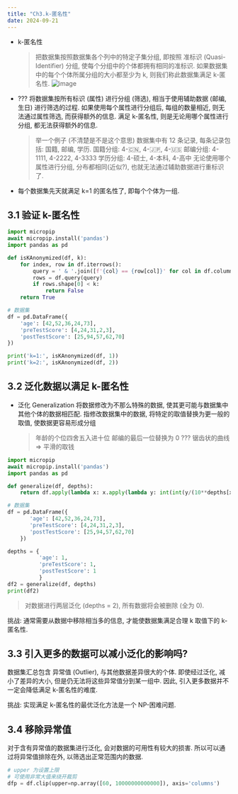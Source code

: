 ```yaml
---
title: "Ch3.k-匿名性"
date: 2024-09-21
---
```


- k-匿名性
  >把数据集按照数据集各个列中的特定子集分组, 即按照 准标识 (Quasi-Identifier) 分组, 使每个分组中的个体都拥有相同的准标识. 如果数据集中的每个个体所属分组的大小都至少为 k, 则我们称此数据集满足 k-匿名性.
  > ![image](https://gcore.jsdelivr.net/gh/aBER0724/ob_picture/Img/202409212124485.png)
- ??? 将数据集按所有标识 (属性) 进行分组 (筛选), 相当于使用辅助数据 (邮编, 生日) 进行筛选的过程. 如果使用每个属性进行分组后, 每组的数量相近, 则无法通过属性筛选, 而获得额外的信息. 满足 k-匿名性, 则是无论用哪个属性进行分组, 都无法获得额外的信息.
	>举一个例子 (不清楚是不是这个意思)
	>数据集中有 12 条记录, 每条记录包括: 国籍, 邮编, 学历.
	>国籍分组: 4-🇨🇳, 4-🇯🇵, 4-🇺🇸
	>邮编分组: 4-1111, 4-2222, 4-3333
	>学历分组: 4-硕士, 4-本科, 4-高中
	>无论使用哪个属性进行分组, 分布都相同(近似?), 也就无法通过辅助数据进行重标识了. 
- 每个数据集先天就满足 k=1 的匿名性了, 即每个个体为一组.

## 3.1 验证 k-匿名性

```python
import micropip 
await micropip.install('pandas')
import pandas as pd

def isKAnonymized(df, k): 
	for index, row in df.iterrows():
		query = ' & '.join([f'{col} == {row[col]}' for col in df.columns]) 
		rows = df.query(query) 
		if rows.shape[0] < k: 
			return False 
	return True

# 数据集
df = pd.DataFrame({
    'age': [42,52,36,24,73],
    'preTestScore': [4,24,31,2,3],
    'postTestScore': [25,94,57,62,70]
})

print('k=1:', isKAnonymized(df, 1))
print('k=2:', isKAnonymized(df, 2))
```

## 3.2 泛化数据以满足 k-匿名性

- 泛化 Generalization
	将数据修改为不那么特殊的数据, 使其更可能与数据集中其他个体的数据相匹配. 
	指修改数据集中的数据, 将特定的取值替换为更一般的 取值, 使数据更容易形成分组
	>年龄的个位四舍五入进十位
	>邮编的最后一位替换为 0
	>??? 锯齿状的曲线 => 平滑的取钱

```python
import micropip 
await micropip.install('pandas') 
import pandas as pd

def generalize(df, depths): 
	return df.apply(lambda x: x.apply(lambda y: int(int(y/(10**depths[x.name]))*(10**depths[x.name]))))

# 数据集 
df = pd.DataFrame({ 
	   'age': [42,52,36,24,73], 
	   'preTestScore': [4,24,31,2,3],
	   'postTestScore': [25,94,57,62,70] 
	})

depths = { 
		  'age': 1, 
		  'preTestScore': 1, 
		  'postTestScore': 1 
		  }  
df2 = generalize(df, depths) 
print(df2)

```
>对数据进行两层泛化 (depths = 2), 所有数据将会被删除 (全为 0).

挑战: 通常需要从数据中移除相当多的信息, 才能使数据集满足合理 k 取值下的 k-匿名性.

## 3.3 引入更多的数据可以减小泛化的影响吗?

数据集汇总包含 异常值 (Outlier), 与其他数据差异很大的个体. 即使经过泛化, 减小了差异的大小, 但是仍无法将这些异常值分到某一组中. 因此, 引入更多数据并不一定会降低满足 k-匿名性的难度.

挑战: 实现满足 k-匿名性的最优泛化方法是一个 NP-困难问题.

## 3.4 移除异常值

对于含有异常值的数据集进行泛化, 会对数据的可用性有较大的损害. 所以可以通过将异常值排除在外, 以筛选出正常范围内的数据. 

```python
# upper 为设置上限
# 可使用非常大值来绕开裁剪
dfp = df.clip(upper=np.array([60, 10000000000000]), axis='columns')
```